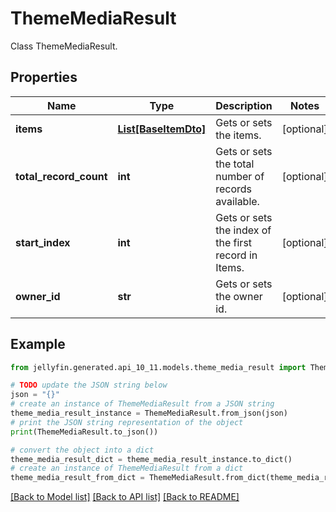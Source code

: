 # ThemeMediaResult

Class ThemeMediaResult.

## Properties

Name | Type | Description | Notes
------------ | ------------- | ------------- | -------------
**items** | [**List[BaseItemDto]**](BaseItemDto.md) | Gets or sets the items. | [optional] 
**total_record_count** | **int** | Gets or sets the total number of records available. | [optional] 
**start_index** | **int** | Gets or sets the index of the first record in Items. | [optional] 
**owner_id** | **str** | Gets or sets the owner id. | [optional] 

## Example

```python
from jellyfin.generated.api_10_11.models.theme_media_result import ThemeMediaResult

# TODO update the JSON string below
json = "{}"
# create an instance of ThemeMediaResult from a JSON string
theme_media_result_instance = ThemeMediaResult.from_json(json)
# print the JSON string representation of the object
print(ThemeMediaResult.to_json())

# convert the object into a dict
theme_media_result_dict = theme_media_result_instance.to_dict()
# create an instance of ThemeMediaResult from a dict
theme_media_result_from_dict = ThemeMediaResult.from_dict(theme_media_result_dict)
```
[[Back to Model list]](../README.md#documentation-for-models) [[Back to API list]](../README.md#documentation-for-api-endpoints) [[Back to README]](../README.md)


